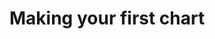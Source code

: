 # Making your first chart

<!-- First, make sure you're all set up by following the **Getting started** steps in our [README](https://github.com/globeandmail/chart-tool/blob/master/README.md).

Now that you're up and running, it's time to make a chart. Head on over to [localhost:3000](http://localhost:3000) and you'll see two fields: one for a slug, and another for your data.

Chart Tool accepts data in CSV and TSV formats. 

Exporting for web, social media, and print -->
